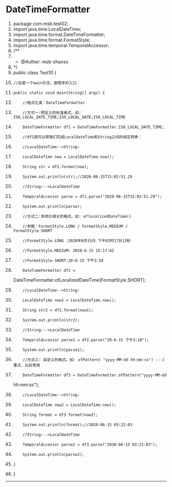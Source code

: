 ﻿
# DateTimeFormatter




1.  package com.msb.test02;
2.  import java.time.LocalDateTime;
3.  import java.time.format.DateTimeFormatter;
4.  import java.time.format.FormatStyle;
5.  import java.time.temporal.TemporalAccessor;
6.  /**
7.   * @Auther: msb-zhaoss
8.   */
9.  public class Test10 {
10.     //这是一个main方法，是程序的入口：
11.     public static void main(String[] args) {
12.         //格式化类：DateTimeFormatter
13.         //方式一:预定义的标准格式。如: ISO_LOCAL_DATE_TIME;ISO_LOCAL_DATE;IS0_LOCAL_TIME
14.         DateTimeFormatter df1 = DateTimeFormatter.ISO_LOCAL_DATE_TIME;
15.         //df1就可以帮我们完成LocalDateTime和String之间的相互转换：
16.         //LocalDateTime-->String:
17.         LocalDateTime now = LocalDateTime.now();
18.         String str = df1.format(now);
19.         System.out.println(str);//2020-06-15T15:02:51.29
20.         //String--->LocalDateTime
21.         TemporalAccessor parse = df1.parse("2020-06-15T15:02:51.29");
22.         System.out.println(parse);
23.         //方式二:本地化相关的格式。如: oflocalizedDateTime()
24.         //参数：FormatStyle.LONG / FormatStyle.MEDIUM / FormatStyle.SHORT
25.         //FormatStyle.LONG :2020年6月15日 下午03时17分13秒
26.         //FormatStyle.MEDIUM: 2020-6-15 15:17:42
27.         //FormatStyle.SHORT:20-6-15 下午3:18
28.         DateTimeFormatter df2 =
    DateTimeFormatter.ofLocalizedDateTime(FormatStyle.SHORT);
29.         //LocalDateTime-->String:
30.         LocalDateTime now1 = LocalDateTime.now();
31.         String str2 = df2.format(now1);
32.         System.out.println(str2);
33.         //String--->LocalDateTime
34.         TemporalAccessor parse1 = df2.parse("20-6-15 下午3:18");
35.         System.out.println(parse1);
36.         //方式三: 自定义的格式。如: ofPattern( "yyyy-MM-dd hh:mm:ss") ---》重点，以后常用
37.         DateTimeFormatter df3 = DateTimeFormatter.ofPattern("yyyy-MM-dd
    hh:mm:ss");
38.         //LocalDateTime-->String:
39.         LocalDateTime now2 = LocalDateTime.now();
40.         String format = df3.format(now2);
41.         System.out.println(format);//2020-06-15 03:22:03
42.         //String--->LocalDateTime
43.         TemporalAccessor parse2 = df3.parse("2020-06-15 03:22:03");
44.         System.out.println(parse2);
45.     }
46. }

 






------------------------------------------------------------

